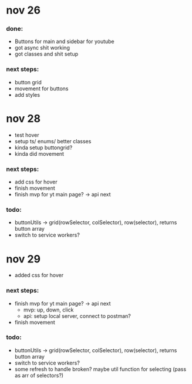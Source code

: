 # nov 26

### done: 
- Buttons for main and sidebar for youtube
- got async shit working
- got classes and shit setup
### next steps:
- button grid
- movement for buttons
- add styles 

# nov 28 
- test hover
- setup ts/ enums/ better classes
- kinda setup buttongrid? 
- kinda did movement

### next steps:
- add css for hover 
- finish movement 
- finish mvp for yt main page? -> api next 

### todo:
- buttonUtils -> grid(rowSelector, colSelector), row(selector), returns button array
- switch to service workers? 

# nov 29
- added css for hover

### next steps:
- finish mvp for yt main page? -> api next 
    - mvp: up, down, click
    - api: setup local server, connect to postman? 
- finish movement 

### todo:
- buttonUtils -> grid(rowSelector, colSelector), row(selector), returns button array
- switch to service workers? 
- some refresh to handle broken? maybe util function for selecting (pass as arr of selectors?)
